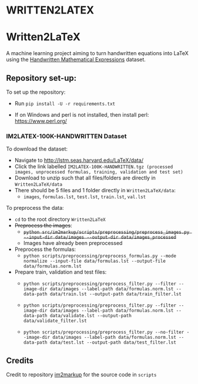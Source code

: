 # WRITTEN2LATEX
# Written2LaTeX
A machine learning project aiming to turn handwritten equations into LaTeX using the [Handwritten Mathematical Expressions](https://www.kaggle.com/rtatman/handwritten-mathematical-expressions) dataset.

## Repository set-up:

To set up the repository:
- Run `pip install -U -r requirements.txt`

- If on Windows and perl is not installed, then install perl: https://www.perl.org/


### IM2LATEX-100K-HANDWRITTEN Dataset

To download the dataset:
 - Navigate to http://lstm.seas.harvard.edu/LaTeX/data/
 - Click the link labelled `IM2LATEX-100K-HANDWRITTEN.tgz (processed images, unprocessed formulas, training, validation and test set)`
 - Download to unzip such that all files/folders are directly in `Written2LaTeX/data`
- There should be 5 files and 1 folder directly in `Written2LaTeX/data`:
    -  `images`, `formulas.lst`, `test.lst`, `train.lst`, `val.lst`

To preprocess the data:
 - `cd` to the root directory `Written2LaTeX`
 - ~~Preprocess the images~~:
    - ~~`python src/im2markup/scripts/preprocessing/preprocess_images.py --input-dir data/images --output-dir data/images_processed`~~
    - Images have already been preprocessed
 - Preprocess the formulas:
    - `python scripts/preprocessing/preprocess_formulas.py --mode normalize --input-file data/formulas.lst --output-file data/formulas.norm.lst`
 - Prepare train, validation and test files:
    - `python scripts/preprocessing/preprocess_filter.py --filter --image-dir data/images --label-path data/formulas.norm.lst --data-path data/train.lst --output-path data/train_filter.lst`

    - `python scripts/preprocessing/preprocess_filter.py --filter --image-dir data/images --label-path data/formulas.norm.lst --data-path data/validate.lst --output-path data/validate_filter.lst`

    - `python scripts/preprocessing/preprocess_filter.py --no-filter --image-dir data/images --label-path data/formulas.norm.lst --data-path data/test.lst --output-path data/test_filter.lst`


## Credits
Credit to repository [im2markup](https://github.com/harvardnlp/im2markup) for the source code in `scripts`